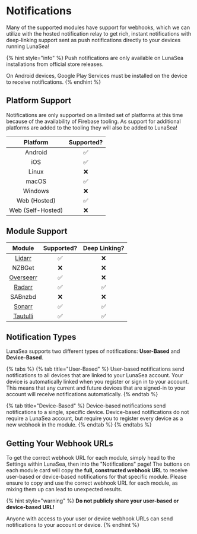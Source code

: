 # Notifications

Many of the supported modules have support for webhooks, which we can utilize with the hosted notification relay to get rich, instant notifications with deep-linking support sent as push notifications directly to your devices running LunaSea!

{% hint style="info" %}
Push notifications are only available on LunaSea installations from official store releases.

On Android devices, Google Play Services must be installed on the device to receive notifications.
{% endhint %}

## Platform Support

Notifications are only supported on a limited set of platforms at this time because of the availability of Firebase tooling. As support for additional platforms are added to the tooling they will also be added to LunaSea!

|      Platform     | Supported? |
| :---------------: | :--------: |
|      Android      |      ✅     |
|        iOS        |      ✅     |
|       Linux       |      ❌     |
|       macOS       |      ✅     |
|      Windows      |      ❌     |
|    Web (Hosted)   |      ✅     |
| Web (Self-Hosted) |      ❌     |

## Module Support

|            Module            | Supported? | Deep Linking? |
| :--------------------------: | :--------: | :-----------: |
|  [Lidarr](broken-reference)  |      ✅     |       ❌       |
|            NZBGet            |      ❌     |       ❌       |
| [Overseerr](../overseerr.md) |      ✅     |       ❌       |
|    [Radarr](../radarr.md)    |      ✅     |       ✅       |
|            SABnzbd           |      ❌     |       ❌       |
|    [Sonarr](../sonarr.md)    |      ✅     |       ✅       |
|  [Tautulli](../tautulli.md)  |      ✅     |       ✅       |

## Notification Types

LunaSea supports two different types of notifications: **User-Based** and **Device-Based**.

{% tabs %}
{% tab title="User-Based" %}
User-based notifications send notifications to all devices that are linked to your LunaSea account. Your device is automatically linked when you register or sign in to your account. This means that any current and future devices that are signed-in to your account will receive notifications automatically.
{% endtab %}

{% tab title="Device-Based" %}
Device-based notifications send notifications to a single, specific device. Device-based notifications do not require a LunaSea account, but require you to register every device as a new webhook in the module.
{% endtab %}
{% endtabs %}

## Getting Your Webhook URLs

To get the correct webhook URL for each module, simply head to the Settings within LunaSea, then into the "Notifications" page! The buttons on each module card will copy the **full, constructed webhook URL** to receive user-based or device-based notifications for that specific module. Please ensure to copy and use the correct webhook URL for each module, as mixing them up can lead to unexpected results.

{% hint style="warning" %}
**Do not publicly share your user-based or device-based URL!**

Anyone with access to your user or device webhook URLs can send notifications to your account or device.
{% endhint %}
